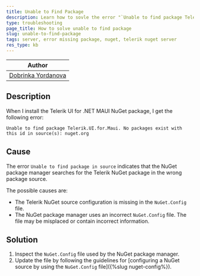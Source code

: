 ```yaml
---
title: Unable to Find Package
description: Learn how to sovle the error "`Unable to find package Telerik.UI.for.Maui. No packages exist with this id in source(s) nuget.org`".
type: troubleshooting
page_title: How to solve unable to find package
slug: unable-to-find-package
tags: server, error missing package, nuget, telerik nuget server
res_type: kb
---
```


| Author |
| ---- |
| [Dobrinka Yordanova](https://www.telerik.com/blogs/author/dobrinka-yordanova) |


## Description

When I install the Telerik UI for .NET MAUI NuGet package, I get the following error:

`Unable to find package Telerik.UI.for.Maui. No packages exist with this id in source(s): nuget.org` 

## Cause

The error `Unable to find package in source` indicates that the NuGet package manager searches for the Telerik NuGet package in the wrong package source.

The possible causes are:
* The Telerik NuGet source configuration is missing in the `NuGet.Config` file.
* The NuGet package manager uses an incorrect `NuGet.Config` file. The file may be misplaced or contain incorrect information.

## Solution

1. Inspect the `NuGet.Config` file used by the NuGet package manager.
1. Update the file by following the guidelines for [configuring a NuGet source by using the `NuGet.Config` file]({%slug nuget-config%}).
